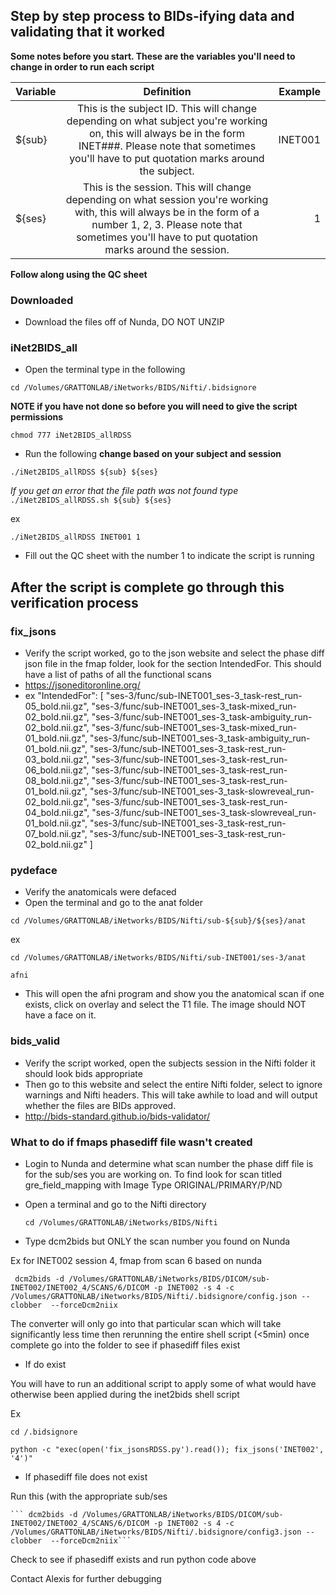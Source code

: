 ## Step by step process to BIDs-ifying data and validating that it worked
 
 
**Some notes before you start. These are the variables you'll need to change in order to run each script**



| Variable   | Definition     |  Example  |
|----|:-----:|-------------:|
| ${sub} | This is the subject ID. This will change depending on what subject you're working on, this will always be in the form INET###. Please note that sometimes you'll have to put quotation marks around the subject. | INET001| INET001|
| ${ses} | This is the session. This will change depending on what session you're working with, this will always be in the form of a number 1, 2, 3. Please note that sometimes you'll have to put quotation marks around the session. | 1 |


  **Follow along using the QC sheet**
  
  ### Downloaded
  * Download the files off of Nunda, DO NOT UNZIP
  
  ### iNet2BIDS_all
  * Open the terminal type in the following

  
  
  
   ``` cd /Volumes/GRATTONLAB/iNetworks/BIDS/Nifti/.bidsignore ```
   
   **NOTE if you have not done so before you will need to give the script permissions**
     
```chmod 777 iNet2BIDS_allRDSS```
   
   
  * Run the following **change based on your subject and session**
  
  
  ``` ./iNet2BIDS_allRDSS ${sub} ${ses} ```
  
  
  *If you get an error that the file path was not found type*
    ``` ./iNet2BIDS_allRDSS.sh ${sub} ${ses} ```
  
  ex
  
  
   ``` ./iNet2BIDS_allRDSS INET001 1 ```
   
   
 * Fill out the QC sheet with the number 1 to indicate the script is running
 ## After the script is complete go through this verification process 
 ### fix_jsons
* Verify the script worked, go to the json website and select the phase diff json file in the fmap folder, look for the section IntendedFor. This should have a list of paths of all the functional scans 
* https://jsoneditoronline.org/
* ex "IntendedFor": [
        "ses-3/func/sub-INET001_ses-3_task-rest_run-05_bold.nii.gz", 
        "ses-3/func/sub-INET001_ses-3_task-mixed_run-02_bold.nii.gz", 
        "ses-3/func/sub-INET001_ses-3_task-ambiguity_run-02_bold.nii.gz", 
        "ses-3/func/sub-INET001_ses-3_task-mixed_run-01_bold.nii.gz", 
        "ses-3/func/sub-INET001_ses-3_task-ambiguity_run-01_bold.nii.gz", 
        "ses-3/func/sub-INET001_ses-3_task-rest_run-03_bold.nii.gz", 
        "ses-3/func/sub-INET001_ses-3_task-rest_run-06_bold.nii.gz", 
        "ses-3/func/sub-INET001_ses-3_task-rest_run-08_bold.nii.gz", 
        "ses-3/func/sub-INET001_ses-3_task-rest_run-01_bold.nii.gz", 
        "ses-3/func/sub-INET001_ses-3_task-slowreveal_run-02_bold.nii.gz", 
        "ses-3/func/sub-INET001_ses-3_task-rest_run-04_bold.nii.gz", 
        "ses-3/func/sub-INET001_ses-3_task-slowreveal_run-01_bold.nii.gz", 
        "ses-3/func/sub-INET001_ses-3_task-rest_run-07_bold.nii.gz", 
        "ses-3/func/sub-INET001_ses-3_task-rest_run-02_bold.nii.gz"
    ]
### pydeface
* Verify the anatomicals were defaced
* Open the terminal and go to the anat folder


``` cd /Volumes/GRATTONLAB/iNetworks/BIDS/Nifti/sub-${sub}/${ses}/anat ```


ex


  ``` cd /Volumes/GRATTONLAB/iNetworks/BIDS/Nifti/sub-INET001/ses-3/anat ```
  
  
  ``` afni ```
  
  
* This will open the afni program and show you the anatomical scan if one exists, click on overlay and select the T1 file. The image should NOT have a face on it. 
  
### bids_valid
* Verify the script worked, open the subjects session in the Nifti folder it should look bids appropriate 
* Then go to this website and select the entire Nifti folder, select to ignore warnings and Nifti headers. This will take awhile to load and will output whether the files are BIDs approved.  
* http://bids-standard.github.io/bids-validator/
  
  
  
  
  
### What to do if fmaps phasediff file wasn't created 
* Login to Nunda and determine what scan number the phase diff file is for the sub/ses you are working on. To find look for scan titled gre_field_mapping with Image Type ORIGINAL/PRIMARY/P/ND 
* Open a terminal and go to the Nifti directory 

    ``` cd /Volumes/GRATTONLAB/iNetworks/BIDS/Nifti ```
    
 * Type dcm2bids but ONLY the scan number you found on Nunda
 
 Ex for INET002 session 4, fmap from scan 6 based on nunda
 
   ``` dcm2bids -d /Volumes/GRATTONLAB/iNetworks/BIDS/DICOM/sub-INET002/INET002_4/SCANS/6/DICOM -p INET002 -s 4 -c /Volumes/GRATTONLAB/iNetworks/BIDS/Nifti/.bidsignore/config.json --clobber  --forceDcm2niix```
   
  The converter will only go into that particular scan which will take significantly less time then rerunning the entire shell script (<5min) once complete go into the folder to see if phasediff files exist
  
  * If do exist
  
  You will have to run an additional script to apply some of what would have otherwise been applied during the inet2bids shell script
  
  Ex
  
``` cd /.bidsignore ```
    
    
``` python -c "exec(open('fix_jsonsRDSS.py').read()); fix_jsons('INET002', '4')" ```
    
   * If phasediff file does not exist
   
 Run this (with the appropriate sub/ses
 
    ``` dcm2bids -d /Volumes/GRATTONLAB/iNetworks/BIDS/DICOM/sub-INET002/INET002_4/SCANS/6/DICOM -p INET002 -s 4 -c /Volumes/GRATTONLAB/iNetworks/BIDS/Nifti/.bidsignore/config3.json --clobber  --forceDcm2niix```
    
 Check to see if phasediff exists and run python code above
 
 
   
   
   
   Contact Alexis for further debugging
